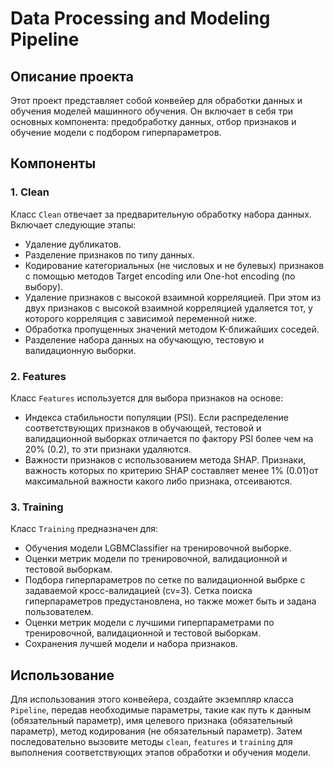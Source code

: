 # Data Processing and Modeling Pipeline

## Описание проекта

Этот проект представляет собой конвейер для обработки данных и обучения моделей машинного обучения. Он включает в себя три основных компонента: предобработку данных, отбор признаков и обучение модели с подбором гиперпараметров.

## Компоненты

### 1. Clean
Класс `Clean` отвечает за предварительную обработку набора данных. Включает следующие этапы:
- Удаление дубликатов.
- Разделение признаков по типу данных.
- Кодирование категориальных (не числовых и не булевых) признаков c помощью методов Target encoding или One-hot encoding (по выбору).
- Удаление признаков с высокой взаимной корреляцией. При этом из двух признаков с высокой взаимной корреляцией удаляется тот, у которого корреляция с зависимой переменной ниже.
- Обработка пропущенных значений методом K-ближайших соседей.
- Разделение набора данных на обучающую, тестовую и валидационную выборки.

### 2. Features
Класс `Features` используется для выбора признаков на основе:
- Индекса стабильности популяции (PSI). Если распределение соответствующих признаков в  обучающей, тестовой и валидационной выборках отличается по фактору PSI более чем на 20% (0.2), то эти признаки удаляются.
- Важности признаков с использованием метода SHAP. Признаки, важность которых по критерию SHAP составляет менее 1% (0.01)от максимальной важности какого либо признака, отсеиваются.


### 3. Training
Класс `Training` предназначен для:
- Обучения модели LGBMClassifier на тренировочной выборке.
- Оценки метрик модели по тренировочной, валидационной и тестовой выборкам.
- Подбора гиперпараметров по сетке по валидационной выбрке с задаваемой кросс-валидацией (cv=3). Сетка поиска гиперпараметров предустановлена, но также может быть и задана пользователем. 
- Оценки метрик модели с лучшими гиперпараметрами по тренировочной, валидационной и тестовой выборкам.
- Сохранения лучшей модели и набора признаков.


## Использование

Для использования этого конвейера, создайте экземпляр класса `Pipeline`, передав необходимые параметры, такие как путь к данным (обязательный параметр), имя целевого признака (обязательный параметр), метод кодирования (не обязательный параметр). Затем последовательно вызовите методы `clean`, `features` и `training` для выполнения соответствующих этапов обработки и обучения модели.
